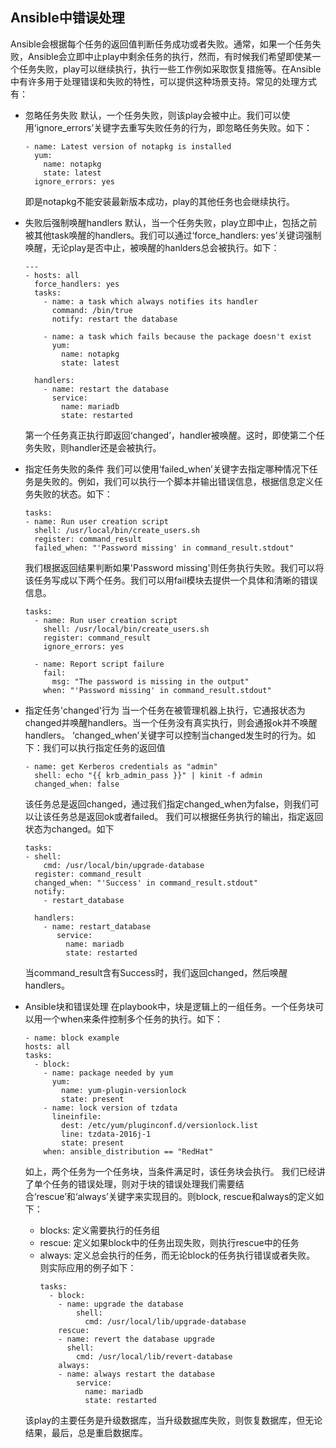 ## Ansible中错误处理
Ansible会根据每个任务的返回值判断任务成功或者失败。通常，如果一个任务失败，Ansible会立即中止play中剩余任务的执行，然而，有时候我们希望即使某一个任务失败，play可以继续执行，执行一些工作例如采取恢复措施等。在Ansible中有许多用于处理错误和失败的特性，可以提供这种场景支持。常见的处理方式有：

- 忽略任务失败
    默认，一个任务失败，则该play会被中止。我们可以使用‘ignore_errors’关键字去重写失败任务的行为，即忽略任务失败。如下：
    ```
    - name: Latest version of notapkg is installed
      yum:
        name: notapkg
        state: latest
      ignore_errors: yes
    ```
    即是notapkg不能安装最新版本成功，play的其他任务也会继续执行。

- 失败后强制唤醒handlers
    默认，当一个任务失败，play立即中止，包括之前被其他task唤醒的handlers。我们可以通过‘force_handlers: yes’关键词强制唤醒，无论play是否中止，被唤醒的hanlders总会被执行。如下：
    ```
    ---
    - hosts: all
      force_handlers: yes
      tasks:
        - name: a task which always notifies its handler
          command: /bin/true
          notify: restart the database
    
        - name: a task which fails because the package doesn't exist
          yum:
            name: notapkg
            state: latest
    
      handlers:
        - name: restart the database
          service:
            name: mariadb
            state: restarted
    ```
    第一个任务真正执行即返回‘changed’，handler被唤醒。这时，即使第二个任务失败，则handler还是会被执行。
- 指定任务失败的条件
  我们可以使用‘failed_when’关键字去指定哪种情况下任务是失败的。例如，我们可以执行一个脚本并输出错误信息，根据信息定义任务失败的状态。如下：
  ```
  tasks:
  - name: Run user creation script
    shell: /usr/local/bin/create_users.sh
    register: command_result
    failed_when: "'Password missing' in command_result.stdout"
  ```
  我们根据返回结果判断如果'Password missing'则任务执行失败。我们可以将该任务写成以下两个任务。我们可以用fail模块去提供一个具体和清晰的错误信息。
    ```
    tasks:
      - name: Run user creation script
        shell: /usr/local/bin/create_users.sh
        register: command_result
        ignore_errors: yes
    
      - name: Report script failure
        fail:
          msg: "The password is missing in the output"
        when: "'Password missing' in command_result.stdout"
    ```
- 指定任务'changed'行为
  当一个任务在被管理机器上执行，它通报状态为changed并唤醒handlers。当一个任务没有真实执行，则会通报ok并不唤醒handlers。
  ‘changed_when’关键字可以控制当changed发生时的行为。如下：我们可以执行指定任务的返回值
  ```
  - name: get Kerberos credentials as "admin"
    shell: echo "{{ krb_admin_pass }}" | kinit -f admin
    changed_when: false
  ```
  该任务总是返回changed，通过我们指定changed_when为false，则我们可以让该任务总是返回ok或者failed。
  我们可以根据任务执行的输出，指定返回状态为changed。如下
  ```
  tasks:
  - shell:
      cmd: /usr/local/bin/upgrade-database
    register: command_result
    changed_when: "'Success' in command_result.stdout"
    notify:
      - restart_database

    handlers:
      - name: restart_database
         service:
           name: mariadb
           state: restarted
  ```
  当command_result含有Success时，我们返回changed，然后唤醒handlers。
- Ansible块和错误处理
  在playbook中，块是逻辑上的一组任务。一个任务块可以用一个when来条件控制多个任务的执行。如下：
  ```
  - name: block example
  hosts: all
  tasks:
    - block:
      - name: package needed by yum
        yum:
          name: yum-plugin-versionlock
          state: present
      - name: lock version of tzdata
        lineinfile:
          dest: /etc/yum/pluginconf.d/versionlock.list
          line: tzdata-2016j-1
          state: present
      when: ansible_distribution == "RedHat"
  ```
  如上，两个任务为一个任务块，当条件满足时，该任务块会执行。
  我们已经讲了单个任务的错误处理，则对于块的错误处理我们需要结合‘rescue’和‘always’关键字来实现目的。则block, rescue和always的定义如下：
  * blocks: 定义需要执行的任务组
  * rescue: 定义如果block中的任务出现失败，则执行rescue中的任务
  * always: 定义总会执行的任务，而无论block的任务执行错误或者失败。
  则实际应用的例子如下：
    ```
    tasks:
      - block:
        - name: upgrade the database
            shell:
              cmd: /usr/local/lib/upgrade-database
        rescue:
        - name: revert the database upgrade
          shell:
            cmd: /usr/local/lib/revert-database
        always:
        - name: always restart the database
            service:
              name: mariadb
              state: restarted
    ```
  该play的主要任务是升级数据库，当升级数据库失败，则恢复数据库，但无论结果，最后，总是重启数据库。
